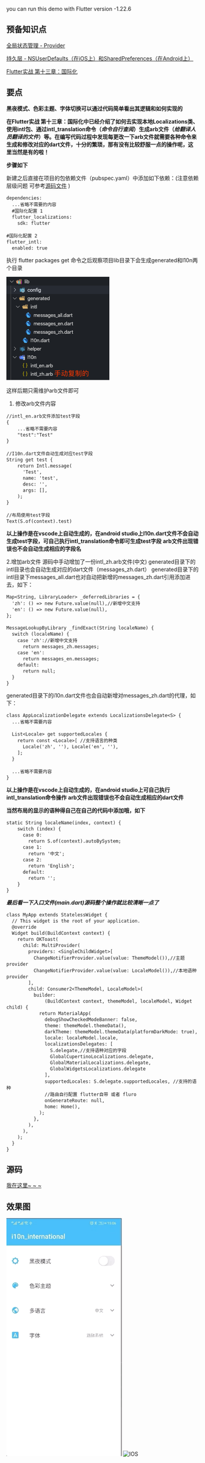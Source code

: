 you can run this  demo with Flutter version -1.22.6
## 预备知识点

[全局状态管理 - Provider](https://github.com/rrousselGit/provider)

[持久层 - NSUserDefaults（在iOS上）和SharedPreferences（在Android上）](https://pub.dev/packages/shared_preferences)

[Flutter实战 第十三章：国际化](https://book.flutterchina.club/chapter13/)

## 要点

**黑夜模式、色彩主题、字体切换可以通过代码简单看出其逻辑和如何实现的**

**在Flutter实战 第十三章：国际化中已经介绍了如何去实现本地Localizations类、使用intl包、通过intl_translation命令（*命令自行查阅*）生成arb文件（*给翻译人员翻译的文件*）等。在编写代码过程中发现每更改一下arb文件就需要各种命令来生成和修改对应的dart文件，十分的繁琐，那有没有比较舒服一点的操作呢，这里当然是有的啦！**

**步骤如下**

新建之后直接在项目的包依赖文件（pubspec.yaml）中添加如下依赖：(注意依赖层级问题 可参考[源码文件](https://github.com/TBoyLi/flutter_i10n/blob/master/pubspec.yaml) )
```
dependencies:
  ...省略不需要的内容
  #国际化配置 1
  flutter_localizations:
    sdk: flutter

#国际化配置 2
flutter_intl:
  enabled: true
```
执行 flutter packages get 命令之后观察项目lib目录下会生成generated和l10n两个目录

![](https://github.com/TBoyLi/flutter_i10n/blob/master/gif/i10l.png)

这样后期只需维护arb文件即可
1. 修改arb文件内容
```
//intl_en.arb文件添加test字段
{
    ...省略不需要内容
    "test":"Test"
}

//I10n.dart文件自动生成对应test字段
String get test {
    return Intl.message(
      'Test',
      name: 'test',
      desc: '',
      args: [],
    );
}

//布局使用test字段
Text(S.of(context).test)

```
**以上操作是在vscode上自动生成的，在android studio上I10n.dart文件不会自动生成test字段，可自己执行intl_translation命令即可生成test字段**
**arb文件出现错误也不会自动生成相应的字段名**

2.增加arb文件
源码中手动增加了一份intl_zh.arb文件(中文)
generated目录下的intl目录也会自动生成对应的dart文件（messages_zh.dart）
generated目录下的intl目录下messages_all.dart也对自动把新增的messages_zh.dart引用添加进去，如下：
```
Map<String, LibraryLoader> _deferredLibraries = {
  'zh': () => new Future.value(null),//新增中文支持
  'en': () => new Future.value(null),
};

MessageLookupByLibrary _findExact(String localeName) {
  switch (localeName) {
    case 'zh'://新增中文支持
      return messages_zh.messages;
    case 'en':
      return messages_en.messages;
    default:
      return null;
  }
}

```
generated目录下的i10n.dart文件也会自动新增对messages_zh.dart的代理，如下：
```
class AppLocalizationDelegate extends LocalizationsDelegate<S> {
  ...省略不需要内容

  List<Locale> get supportedLocales {
    return const <Locale>[ //支持语言的种类
      Locale('zh', ''), Locale('en', ''),
    ];
  }

  ...省略不需要内容
}
```
**以上操作是在vscode上自动生成的，在android studio上可自己执行intl_translation命令操作**
**arb文件出现错误也不会自动生成相应的dart文件**

**当然布局的显示的语种得自己在自己的代码中添加哦，如下**
```
static String localeName(index, context) {
    switch (index) {
      case 0:
        return S.of(context).autoBySystem;
      case 1:
        return '中文';
      case 2:
        return 'English';
      default:
        return '';
    }
}
```

***最后看一下入口文件(main.dart)源码整个操作就比较清晰一点了***
```
class MyApp extends StatelessWidget {
  // This widget is the root of your application.
  @override
  Widget build(BuildContext context) {
    return OKToast(
      child: MultiProvider(
        providers: <SingleChildWidget>[
          ChangeNotifierProvider.value(value: ThemeModel()),//主题 provider
          ChangeNotifierProvider.value(value: LocaleModel()),//本地语种 provider
        ],
        child: Consumer2<ThemeModel, LocaleModel>(
          builder:
              (BuildContext context, themeModel, localeModel, Widget child) {
            return MaterialApp(
              debugShowCheckedModeBanner: false,
              theme: themeModel.themeData(),
              darkTheme: themeModel.themeData(platformDarkMode: true),
              locale: localeModel.locale,
              localizationsDelegates: [
                S.delegate,//支持语种对应的字段
                GlobalCupertinoLocalizations.delegate,
                GlobalMaterialLocalizations.delegate,
                GlobalWidgetsLocalizations.delegate
              ],
              supportedLocales: S.delegate.supportedLocales, //支持的语种
              //路由自行配置 flutter自带 或者 fluro
              onGenerateRoute: null,
              home: Home(),
            );
          },
        ),
      ),
    );
  }
}
```

## 源码

[我在这里~ ~ ~](https://github.com/TBoyLi/flutter_i10n)

## 效果图

![Android](https://github.com/TBoyLi/flutter_i10n/blob/master/gif/Android.gif)
![IOS](https://github.com/TBoyLi/flutter_i10n/blob/master/gif/IOS.gif)
